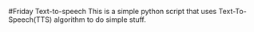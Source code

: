 #Friday Text-to-speech
This is a simple python script that uses Text-To-Speech(TTS) algorithm to do simple stuff.  